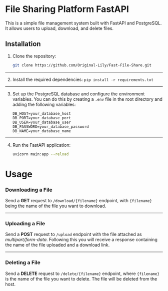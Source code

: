 # File Sharing Platform FastAPI

This is a simple file management system built with FastAPI and PostgreSQL. It allows users to upload, download, and delete files.

## Installation

1. Clone the repository:
   ```bash
   git clone https://github.com/Original-Lily/Fast-File-Share.git
---
2. Install the required dependencies: `pip install -r requirements.txt`
---
3. Set up the PostgreSQL database and configure the environment variables. You can do this by creating a `.env` file in the root directory and adding the following variables:
   ```
   DB_HOST=your_database_host
   DB_PORT=your_database_port
   DB_USER=your_database_user
   DB_PASSWORD=your_database_password
   DB_NAME=your_database_name
   ```
---
4. Run the FastAPI application:
   ```bash
   uvicorn main:app --reload
   ```

# Usage

### Downloading a File

Send a **GET** request to `/download/{filename}` endpoint, with `{filename}` being the name of the file you want to download.

---

### Uploading a File

Send a **POST** request to `/upload` endpoint with the file attached as *multipart/form-data*. Following this you will receive a response containing the name of the file uploaded and a download link.

---

### Deleting a File

Send a **DELETE** request to `/delete/{filename}` endpoint, where `{filename}` is the name of the file you want to delete. The file will be deleted from the host.